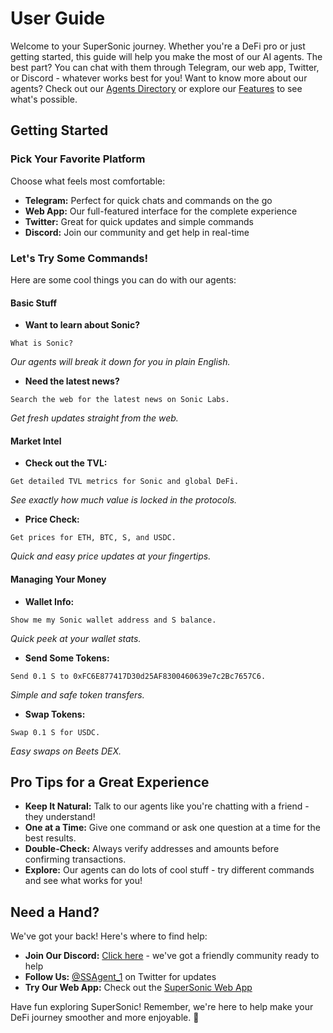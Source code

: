 # User Guide

Welcome to your SuperSonic journey. Whether you're a DeFi pro or just getting started, this guide will help you make the most of our AI agents. The best part? You can chat with them through Telegram, our web app, Twitter, or Discord - whatever works best for you! Want to know more about our agents? Check out our [Agents Directory](./agents.md) or explore our [Features](./features.md) to see what's possible.

## Getting Started

### Pick Your Favorite Platform
Choose what feels most comfortable:
- **Telegram:** Perfect for quick chats and commands on the go
- **Web App:** Our full-featured interface for the complete experience
- **Twitter:** Great for quick updates and simple commands
- **Discord:** Join our community and get help in real-time

### Let's Try Some Commands!
Here are some cool things you can do with our agents:

#### Basic Stuff
- **Want to learn about Sonic?**
```
What is Sonic?
```
*Our agents will break it down for you in plain English.*

- **Need the latest news?**
```
Search the web for the latest news on Sonic Labs.
```
*Get fresh updates straight from the web.*

#### Market Intel
- **Check out the TVL:**
```
Get detailed TVL metrics for Sonic and global DeFi.
```
*See exactly how much value is locked in the protocols.*

- **Price Check:**
```
Get prices for ETH, BTC, S, and USDC.
```
*Quick and easy price updates at your fingertips.*

#### Managing Your Money
- **Wallet Info:**
```
Show me my Sonic wallet address and S balance.
```
*Quick peek at your wallet stats.*

- **Send Some Tokens:**
```
Send 0.1 S to 0xFC6E877417D30d25AF8300460639e7c2Bc7657C6.
```
*Simple and safe token transfers.*

- **Swap Tokens:**
```
Swap 0.1 S for USDC.
```
*Easy swaps on Beets DEX.*

## Pro Tips for a Great Experience

- **Keep It Natural:** Talk to our agents like you're chatting with a friend - they understand!
- **One at a Time:** Give one command or ask one question at a time for the best results.
- **Double-Check:** Always verify addresses and amounts before confirming transactions.
- **Explore:** Our agents can do lots of cool stuff - try different commands and see what works for you!

## Need a Hand?

We've got your back! Here's where to find help:
- **Join Our Discord:** [Click here](https://discord.gg/dCtktdkt6J) - we've got a friendly community ready to help
- **Follow Us:** [@SSAgent_1](https://x.com/SSAgent_1) on Twitter for updates
- **Try Our Web App:** Check out the [SuperSonic Web App](https://supersonic-phi.vercel.app/)

Have fun exploring SuperSonic! Remember, we're here to help make your DeFi journey smoother and more enjoyable. 🚀